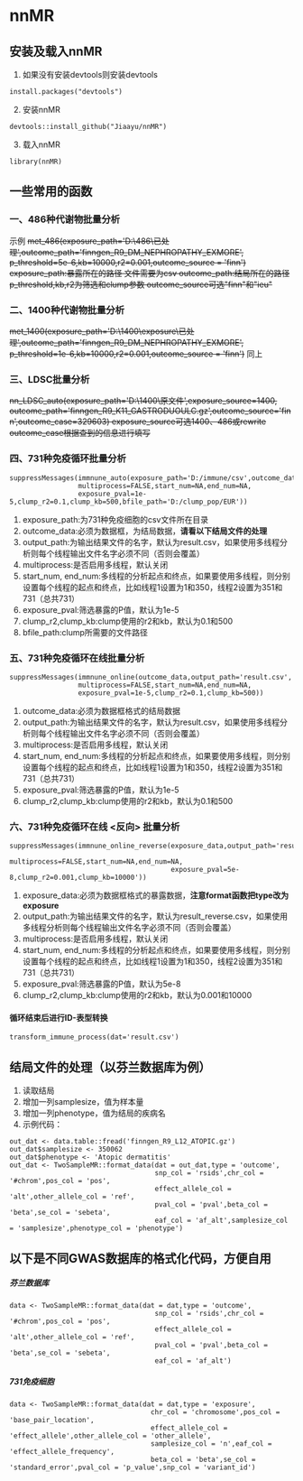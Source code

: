 # nnMR
## 安装及载入nnMR
1. 如果没有安装devtools则安装devtools
```
install.packages("devtools")
```
2. 安装nnMR
```
devtools::install_github("Jiaayu/nnMR")
```
3. 载入nnMR
```
library(nnMR)
```
## 一些常用的函数
### 一、486种代谢物批量分析
示例
~~met_486(exposure_path='D:\\486\\已处理',outcome_path='finngen_R9_DM_NEPHROPATHY_EXMORE',
        p_threshold=5e-6,kb=10000,r2=0.001,outcome_source = 'finn')
exposure_path:暴露所在的路径 文件需要为csv
outcome_path:结局所在的路径
p_threshold,kb,r2为筛选和clump参数
outcome_source可选"finn"和"ieu"~~

### 二、1400种代谢物批量分析
~~met_1400(exposure_path='D:\\1400\\exposure\\已处理',outcome_path='finngen_R9_DM_NEPHROPATHY_EXMORE',
         p_threshold=1e-6,kb=10000,r2=0.001,outcome_source = 'finn')~~
同上

### 三、LDSC批量分析
~~nn_LDSC_auto(exposure_path='D:\\1400\\原文件',exposure_source=1400,
             outcome_path='finngen_R9_K11_GASTRODUOULC.gz',outcome_source='finn',outcome_case=329603)
exposure_source可选1400、486或rewrite
outcome_case根据查到的信息进行填写~~


### 四、731种免疫循环批量分析
```
suppressMessages(immnune_auto(exposure_path='D:/immune/csv',outcome_data=outcome_data,output_path='result.csv',
                 multiprocess=FALSE,start_num=NA,end_num=NA,
                 exposure_pval=1e-5,clump_r2=0.1,clump_kb=500,bfile_path='D:/clump_pop/EUR'))
```

1. exposure_path:为731种免疫细胞的csv文件所在目录
2. outcome_data:必须为数据框，为结局数据，**请看以下结局文件的处理**
3. output_path:为输出结果文件的名字，默认为result.csv，如果使用多线程分析则每个线程输出文件名字必须不同（否则会覆盖）
4. multiprocess:是否启用多线程，默认关闭
5. start_num, end_num:多线程的分析起点和终点，如果要使用多线程，则分别设置每个线程的起点和终点，比如线程1设置为1和350，线程2设置为351和731（总共731）
6. exposure_pval:筛选暴露的P值，默认为1e-5
7. clump_r2,clump_kb:clump使用的r2和kb，默认为0.1和500
8. bfile_path:clump所需要的文件路径


### 五、731种免疫循环在线批量分析
```
suppressMessages(immnune_online(outcome_data,output_path='result.csv',
                 multiprocess=FALSE,start_num=NA,end_num=NA,
                 exposure_pval=1e-5,clump_r2=0.1,clump_kb=500))
```

1. outcome_data:必须为数据框格式的结局数据
3. output_path:为输出结果文件的名字，默认为result.csv，如果使用多线程分析则每个线程输出文件名字必须不同（否则会覆盖）
4. multiprocess:是否启用多线程，默认关闭
5. start_num, end_num:多线程的分析起点和终点，如果要使用多线程，则分别设置每个线程的起点和终点，比如线程1设置为1和350，线程2设置为351和731（总共731）
6. exposure_pval:筛选暴露的P值，默认为1e-5
7. clump_r2,clump_kb:clump使用的r2和kb，默认为0.1和500

### 六、731种免疫循环在线 <反向> 批量分析
```
suppressMessages(immnune_online_reverse(exposure_data,output_path='result_reverse.csv',
                                        multiprocess=FALSE,start_num=NA,end_num=NA,
                                        exposure_pval=5e-8,clump_r2=0.001,clump_kb=10000'))
```

1. exposure_data:必须为数据框格式的暴露数据，**注意format函数把type改为exposure**
3. output_path:为输出结果文件的名字，默认为result_reverse.csv，如果使用多线程分析则每个线程输出文件名字必须不同（否则会覆盖）
4. multiprocess:是否启用多线程，默认关闭
5. start_num, end_num:多线程的分析起点和终点，如果要使用多线程，则分别设置每个线程的起点和终点，比如线程1设置为1和350，线程2设置为351和731（总共731）
6. exposure_pval:筛选暴露的P值，默认为5e-8
7. clump_r2,clump_kb:clump使用的r2和kb，默认为0.001和10000

#### 循环结束后进行ID-表型转换
```
transform_immune_process(dat='result.csv')
```

## 结局文件的处理（以芬兰数据库为例）
1. 读取结局
2. 增加一列samplesize，值为样本量
3. 增加一列phenotype，值为结局的疾病名
4. 示例代码：
```
out_dat <- data.table::fread('finngen_R9_L12_ATOPIC.gz')
out_dat$samplesize <- 350062
out_dat$phenotype <- 'Atopic dermatitis'
out_dat <- TwoSampleMR::format_data(dat = out_dat,type = 'outcome',
                                    snp_col = 'rsids',chr_col = '#chrom',pos_col = 'pos',
                                    effect_allele_col = 'alt',other_allele_col = 'ref',
                                    pval_col = 'pval',beta_col = 'beta',se_col = 'sebeta',
                                    eaf_col = 'af_alt',samplesize_col = 'samplesize',phenotype_col = 'phenotype')
```

## 以下是不同GWAS数据库的格式化代码，方便自用
##### 芬兰数据库
```
data <- TwoSampleMR::format_data(dat = dat,type = 'outcome',
                                    snp_col = 'rsids',chr_col = '#chrom',pos_col = 'pos',
                                    effect_allele_col = 'alt',other_allele_col = 'ref',
                                    pval_col = 'pval',beta_col = 'beta',se_col = 'sebeta',
                                    eaf_col = 'af_alt')
```
##### 731免疫细胞
```
data <- TwoSampleMR::format_data(dat = dat,type = 'exposure',
                                   chr_col = 'chromosome',pos_col = 'base_pair_location',
                                   effect_allele_col = 'effect_allele',other_allele_col = 'other_allele',
                                   samplesize_col = 'n',eaf_col = 'effect_allele_frequency',
                                   beta_col = 'beta',se_col = 'standard_error',pval_col = 'p_value',snp_col = 'variant_id')
```
